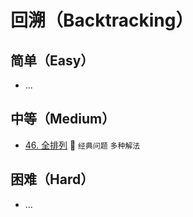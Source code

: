 # 回溯（Backtracking）

## 简单（Easy）

- ...

## 中等（Medium）

- [46. 全排列](https://leetcode-cn.com/problems/permutations/) 🌟 `经典问题` `多种解法`

## 困难（Hard）

- ...


